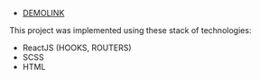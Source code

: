 - [DEMOLINK](https://puchkomax.github.io/social-project/)

This project was implemented using these stack of technologies:
  - ReactJS (HOOKS, ROUTERS)
  - SCSS
  - HTML